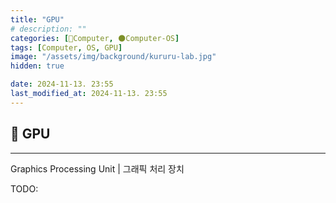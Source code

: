 ```yaml
---
title: "GPU"
# description: ""
categories: [💫Computer, 🌑Computer-OS]
tags: [Computer, OS, GPU]
image: "/assets/img/background/kururu-lab.jpg"
hidden: true

date: 2024-11-13. 23:55
last_modified_at: 2024-11-13. 23:55
---
```


## 💫 GPU

---

Graphics Processing Unit | 그래픽 처리 장치  

TODO:  
